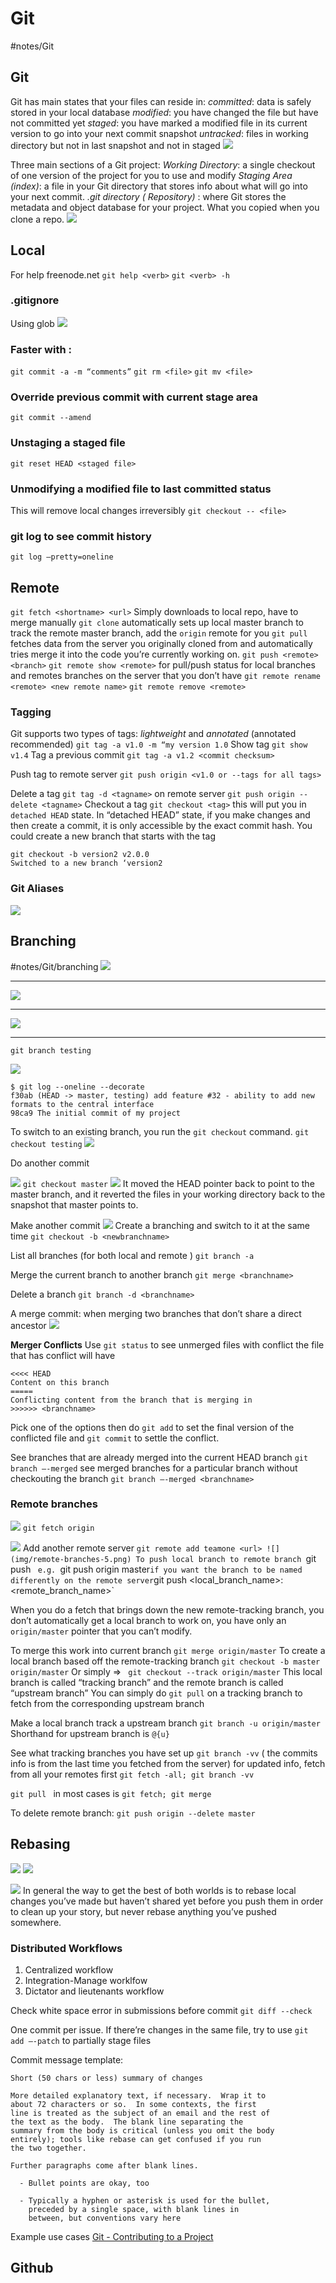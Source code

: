 # Git
#notes/Git

## Git
Git has main states that your files can reside in: 
_committed_: data is safely stored in your local database 
_modified_: you have changed the file but have not committed yet
_staged_: you have marked a modified file in its current version to go into your next commit snapshot
_untracked_: files in working directory but not in last snapshot and not in staged
![](img/lifecycle.png)

Three main sections of a Git project:
_Working Directory_: a single checkout of one version of the project for you to use and modify
_Staging Area (index)_: a file in your Git directory that stores info about what will go into your next commit. 
_.git directory ( Repository)_ : where Git stores the metadata and object database for your project. What you copied when you clone a repo.
![](img/areas.png)

##  Local
For help
freenode.net
`git help <verb>`  `git <verb> -h`

### .gitignore

Using glob 
![](img/Screen%20Shot%202019-03-14%20at%2011.46.48%20PM.png)

### Faster with :
`git commit -a -m “comments”`
`git rm <file>`  `git mv <file>`

### Override previous commit with current stage area
`git commit --amend`

### Unstaging a staged file 
`git reset HEAD <staged file>`

### Unmodifying a modified file to last committed status
This will remove local changes irreversibly
`git checkout -- <file>` 

### git log to see commit history
`git log —pretty=oneline`

## Remote
`git fetch <shortname> <url>`  Simply downloads to local repo, have to merge manually 
`git clone` automatically sets up local master branch to track the remote master branch, add the `origin` remote for you 
`git pull	` fetches data from the server you originally cloned from and automatically tries merge it into the code you’re currently working on. 
`git push <remote> <branch>`
`git remote show <remote>` for pull/push status for local branches and remotes branches on the server that you don’t have
`git remote rename <remote> <new remote name>`
`git remote remove <remote>` 

### Tagging 
Git supports two types of tags: _lightweight_ and _annotated_ (annotated recommended) 
`git tag -a v1.0 -m “my version 1.0`
Show tag `git show v1.4`
Tag a previous commit `git tag -a v1.2 <commit checksum>`

Push tag to remote server `git push origin <v1.0 or --tags for all tags>`

Delete a tag `git tag -d <tagname>` 
on remote server  `git push origin --delete <tagname>`
Checkout a tag `git checkout <tag>` this will put you in `detached HEAD` state. In “detached HEAD” state, if you make changes and then create a commit, it is only accessible by the exact commit hash. You could create a new branch that starts with the tag
```
git checkout -b version2 v2.0.0
Switched to a new branch ‘version2
```

### Git Aliases
![](img/Screen%20Shot%202019-03-15%20at%203.53.19%20PM.png)

## Branching
#notes/Git/branching
![](img/commit-and-tree.png)
- - - -
![](img/commits-and-parents.png)
- - - -
![](img/branch-and-history.png)
- - - -
`git branch testing`	

![](img/head-to-master.png)
```
$ git log --oneline --decorate
f30ab (HEAD -> master, testing) add feature #32 - ability to add new formats to the central interface
98ca9 The initial commit of my project
```

To switch to an existing branch, you run the `git checkout` command.
`git checkout testing`
![](img/head-to-testing.png)

Do another commit 

![](img/advance-testing.png)
`git checkout master`
![](img/checkout-master.png)
It moved the HEAD pointer back to point to the master branch, and it reverted the files in your working directory back to the snapshot that master points to. 

Make another commit 
![](img/advance-master.png)
Create a branching and switch to it at the same time
`git checkout -b <newbranchname>`

List all branches (for both local and remote )
`git branch -a`

Merge the current branch to another branch
`git merge <branchname>`

Delete a branch
`git branch -d <branchname>`

A merge commit: when merging two branches that don’t share a direct ancestor 
![](img/basic-merging-2.png)

**Merger Conflicts**
Use 	`git status` to see unmerged files with conflict
the file that has conflict will have 
```
<<<< HEAD
Content on this branch
=====
Conflicting content from the branch that is merging in 
>>>>>> <branchname>
```

Pick one of the options then do `git add` to set the final version of the conflicted file and `git commit` to settle the conflict.

See branches that are already merged into the current HEAD branch
`git branch —-merged` 
see merged branches for a particular branch without checkouting the branch `git branch —-merged <branchname>`


### Remote branches
![](img/remote-branches-1.png)
`git fetch origin`

![](img/remote-branches-3.png)
Add another remote server
`git remote add teamone <url>
![](img/remote-branches-5.png)
To push local branch to remote branch
`git push <remote> <branch>`  e.g.  `git push origin master`
if you want the branch to be named differently on the remote server
`git push <remote> <local_branch_name>:<remote_branch_name>`

When you do a fetch that brings down the new remote-tracking branch, you don’t automatically get a local branch to work on, you have only an `origin/master` pointer that you can’t modify.

To merge this work into current branch `git merge origin/master`
To create a local branch based off the remote-tracking branch
`git checkout -b master origin/master`
Or simply =>  ` git checkout --track origin/master`
This local branch is called “tracking branch” and the remote branch is called “upstream branch” You can simply do `git pull` on a tracking branch to fetch from the corresponding upstream branch

Make a local branch track a upstream branch `git branch -u origin/master`
Shorthand for upstream branch is `@{u}`

See what tracking branches you have set up  `git branch -vv` ( the commits info is from the last time you fetched from the server) for updated info, fetch from all your remotes first `git fetch -all; git branch -vv`

`git pull ` in most cases is `git fetch; git merge`

To delete remote branch: `git push origin --delete master`

## Rebasing 
![](img/interesting-rebase-1.png)
![](img/Screen%20Shot%202019-03-16%20at%2011.14.36%20PM.png)

![](img/interesting-rebase-2.png)
In general the way to get the best of both worlds is to rebase local changes you’ve made but haven’t shared yet before you push them in order to clean up your story, but never rebase anything you’ve pushed somewhere.

### Distributed Workflows 
1. Centralized workflow
2. Integration-Manage worklfow
3. Dictator and lieutenants workflow 

Check white space error in submissions before commit
 `git diff --check`

One commit per issue. If there’re changes in the same file, try to use `git add —-patch` to partially stage files 

Commit message template:
```
Short (50 chars or less) summary of changes

More detailed explanatory text, if necessary.  Wrap it to
about 72 characters or so.  In some contexts, the first
line is treated as the subject of an email and the rest of
the text as the body.  The blank line separating the
summary from the body is critical (unless you omit the body
entirely); tools like rebase can get confused if you run
the two together.

Further paragraphs come after blank lines.

  - Bullet points are okay, too

  - Typically a hyphen or asterisk is used for the bullet,
    preceded by a single space, with blank lines in
    between, but conventions vary here
```

Example use cases [Git - Contributing to a Project](https://git-scm.com/book/en/v2/Distributed-Git-Contributing-to-a-Project)


## Github
